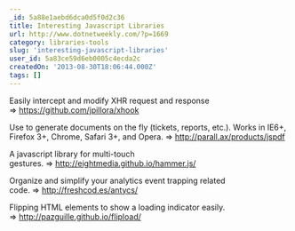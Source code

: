 ```yaml
---
_id: 5a88e1aebd6dca0d5f0d2c36
title: Interesting Javascript Libraries
url: http://www.dotnetweekly.com/?p=1669
category: libraries-tools
slug: 'interesting-javascript-libraries'
user_id: 5a83ce59d6eb0005c4ecda2c
createdOn: '2013-08-30T18:06:44.000Z'
tags: []
---
```


Easily intercept and modify XHR request and response =&gt; <a href="https://github.com/jpillora/xhook">https://github.com/jpillora/xhook</a>

Use to generate documents on the fly (tickets, reports, etc.). Works in IE6+, Firefox 3+, Chrome, Safari 3+, and Opera. =&gt; <a href="http://parall.ax/products/jspdf">http://parall.ax/products/jspdf</a>

A javascript library for multi-touch gestures. =&gt; <a href="http://eightmedia.github.io/hammer.js/">http://eightmedia.github.io/hammer.js/</a>

Organize and simplify your analytics event trapping related code. =&gt; <a href="http://freshcod.es/antycs/">http://freshcod.es/antycs/</a>

Flipping HTML elements to show a loading indicator easily. =&gt; <a href="http://pazguille.github.io/flipload/">http://pazguille.github.io/flipload/</a>
